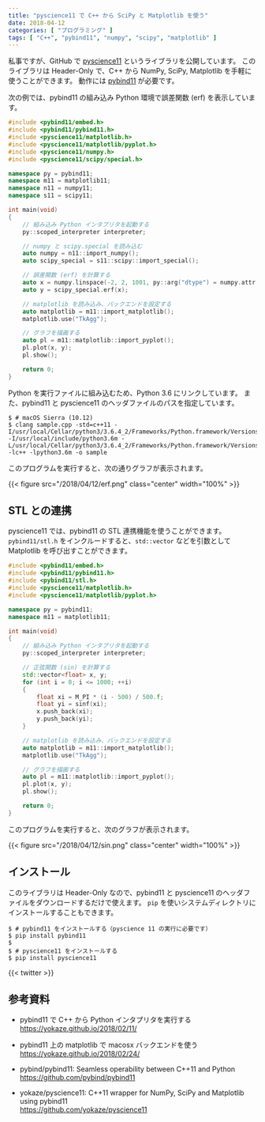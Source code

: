 ```yaml
---
title: "pyscience11 で C++ から SciPy と Matplotlib を使う"
date: 2018-04-12
categories: [ "プログラミング" ]
tags: [ "C++", "pybind11", "numpy", "scipy", "matplotlib" ]
---
```

私事ですが、GitHub で [pyscience11](https://github.com/yokaze/pyscience11) というライブラリを公開しています。
このライブラリは Header-Only で、C++ から NumPy, SciPy, Matplotlib を手軽に使うことができます。
動作には [pybind11](https://github.com/pybind/pybind11) が必要です。

次の例では、pybind11 の組み込み Python 環境で誤差関数 (erf) を表示しています。

```cpp
#include <pybind11/embed.h>
#include <pybind11/pybind11.h>
#include <pyscience11/matplotlib.h>
#include <pyscience11/matplotlib/pyplot.h>
#include <pyscience11/numpy.h>
#include <pyscience11/scipy/special.h>

namespace py = pybind11;
namespace m11 = matplotlib11;
namespace n11 = numpy11;
namespace s11 = scipy11;

int main(void)
{
    // 組み込み Python インタプリタを起動する
    py::scoped_interpreter interpreter;

    // numpy と scipy.special を読み込む
    auto numpy = n11::import_numpy();
    auto scipy_special = s11::scipy::import_special();

    // 誤差関数 (erf) を計算する
    auto x = numpy.linspace(-2, 2, 1001, py::arg("dtype") = numpy.attr("float32"));
    auto y = scipy_special.erf(x);

    // matplotlib を読み込み、バックエンドを設定する
    auto matplotlib = m11::import_matplotlib();
    matplotlib.use("TkAgg");

    // グラフを描画する
    auto pl = m11::matplotlib::import_pyplot();
    pl.plot(x, y);
    pl.show();

    return 0;
}
```

Python を実行ファイルに組み込むため、Python 3.6 にリンクしています。
また、pybind11 と pyscience11 のヘッダファイルのパスを指定しています。

```console
$ # macOS Sierra (10.12)
$ clang sample.cpp -std=c++11 -I/usr/local/Cellar/python3/3.6.4_2/Frameworks/Python.framework/Versions/3.6/include/python3.6m -I/usr/local/include/python3.6m -L/usr/local/Cellar/python3/3.6.4_2/Frameworks/Python.framework/Versions/3.6/lib -lc++ -lpython3.6m -o sample
```

このプログラムを実行すると、次の通りグラフが表示されます。

{{< figure src="/2018/04/12/erf.png" class="center" width="100%" >}}

## STL との連携
pyscience11 では、pybind11 の STL 連携機能を使うことができます。
`pybind11/stl.h` をインクルードすると、`std::vector` などを引数として Matplotlib を呼び出すことができます。

```cpp
#include <pybind11/embed.h>
#include <pybind11/pybind11.h>
#include <pybind11/stl.h>
#include <pyscience11/matplotlib.h>
#include <pyscience11/matplotlib/pyplot.h>

namespace py = pybind11;
namespace m11 = matplotlib11;

int main(void)
{
    // 組み込み Python インタプリタを起動する
    py::scoped_interpreter interpreter;

    // 正弦関数 (sin) を計算する
    std::vector<float> x, y;
    for (int i = 0; i <= 1000; ++i)
    {
        float xi = M_PI * (i - 500) / 500.f;
        float yi = sinf(xi);
        x.push_back(xi);
        y.push_back(yi);
    }

    // matplotlib を読み込み、バックエンドを設定する
    auto matplotlib = m11::import_matplotlib();
    matplotlib.use("TkAgg");

    // グラフを描画する
    auto pl = m11::matplotlib::import_pyplot();
    pl.plot(x, y);
    pl.show();

    return 0;
}
```

このプログラムを実行すると、次のグラフが表示されます。

{{< figure src="/2018/04/12/sin.png" class="center" width="100%" >}}

## インストール

このライブラリは Header-Only なので、pybind11 と pyscience11 のヘッダファイルをダウンロードするだけで使えます。
`pip` を使いシステムディレクトリにインストールすることもできます。

```console
$ # pybind11 をインストールする（pyscience 11 の実行に必要です）
$ pip install pybind11
$
$ # pyscience11 をインストールする
$ pip install pyscience11
```

{{< twitter >}}

## 参考資料
- pybind11 で C++ から Python インタプリタを実行する<br />
  <span style="word-break: break-all;">
  https://yokaze.github.io/2018/02/11/
  </span>

- pybind11 上の matplotlib で macosx バックエンドを使う<br />
  <span style="word-break: break-all;">
  https://yokaze.github.io/2018/02/24/
  </span>

- pybind/pybind11: Seamless operability between C++11 and Python<br />
  <span style="word-break: break-all;">
  https://github.com/pybind/pybind11
  </span>

- yokaze/pyscience11: C++11 wrapper for NumPy, SciPy and Matplotlib using pybind11<br />
  <span style="word-break: break-all;">
  https://github.com/yokaze/pyscience11
  </span>
